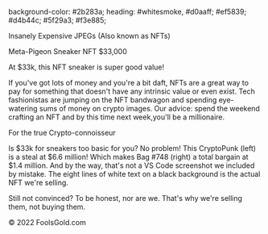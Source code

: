 
background-color: #2b283a;
heading: #whitesmoke, #d0aaff;
#ef5839;
#d4b44c;
#5f29a3;
#f3e885;


Insanely Expensive JPEGs
(Also known as NFTs)

Meta-Pigeon Sneaker NFT $33,000

At $33k, this NFT sneaker is super good value!

If you've got lots of money and you're a bit daft, NFTs are a great way to pay for something that doesn't have any intrinsic value or even exist. Tech fashionistas are jumping on the NFT bandwagon and spending eye-watering sums of money on crypto images. Our advice: spend the weekend crafting an NFT and by this time next week,you'll be a millionaire.


For the true Crypto-connoisseur


Is $33k for sneakers too basic for you? No problem! This CryptoPunk (left) is a steal at $6.6 million! Which makes Bag #748 (right) a total bargain at $1.4 million. And by the way, that's not a VS Code screenshot we included by mistake. The eight lines of white text on a black background is the actual NFT we're selling.

Still not convinced? To be honest, nor are we. That's why we're selling them, not buying them.

&copy; 2022 FoolsGold.com